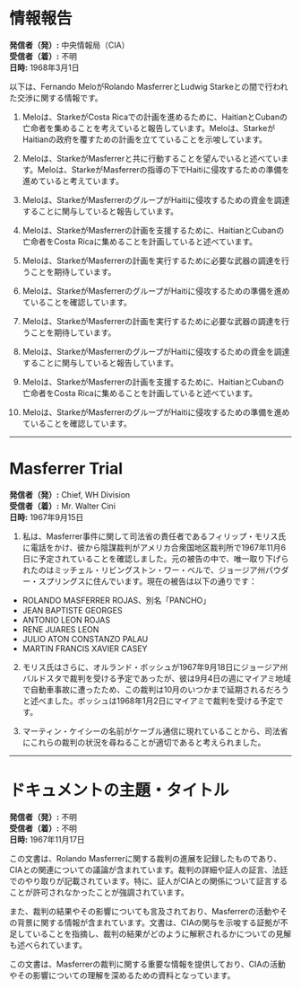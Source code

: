 # 情報報告

**発信者（発）:** 中央情報局（CIA）  
**受信者（着）:** 不明  
**日時:** 1968年3月1日  

以下は、Fernando MeloがRolando MasferrerとLudwig Starkeとの間で行われた交渉に関する情報です。

1. Meloは、StarkeがCosta Ricaでの計画を進めるために、HaitianとCubanの亡命者を集めることを考えていると報告しています。Meloは、StarkeがHaitianの政府を覆すための計画を立てていることを示唆しています。

2. Meloは、StarkeがMasferrerと共に行動することを望んでいると述べています。Meloは、StarkeがMasferrerの指導の下でHaitiに侵攻するための準備を進めていると考えています。

3. Meloは、StarkeがMasferrerのグループがHaitiに侵攻するための資金を調達することに関与していると報告しています。

4. Meloは、StarkeがMasferrerの計画を支援するために、HaitianとCubanの亡命者をCosta Ricaに集めることを計画していると述べています。

5. Meloは、StarkeがMasferrerの計画を実行するために必要な武器の調達を行うことを期待しています。

6. Meloは、StarkeがMasferrerのグループがHaitiに侵攻するための準備を進めていることを確認しています。

7. Meloは、StarkeがMasferrerの計画を実行するために必要な武器の調達を行うことを期待しています。

8. Meloは、StarkeがMasferrerのグループがHaitiに侵攻するための資金を調達することに関与していると報告しています。

9. Meloは、StarkeがMasferrerの計画を支援するために、HaitianとCubanの亡命者をCosta Ricaに集めることを計画していると述べています。

10. Meloは、StarkeがMasferrerのグループがHaitiに侵攻するための準備を進めていることを確認しています。

---

# Masferrer Trial

**発信者（発）:** Chief, WH Division  
**受信者（着）:** Mr. Walter Cini  
**日時:** 1967年9月15日  

1. 私は、Masferrer事件に関して司法省の責任者であるフィリップ・モリス氏に電話をかけ、彼から陰謀裁判がアメリカ合衆国地区裁判所で1967年11月6日に予定されていることを確認しました。元の被告の中で、唯一取り下げられたのはミッチェル・リビングストン・ワー・ベルで、ジョージア州パウダー・スプリングスに住んでいます。現在の被告は以下の通りです：

- ROLANDO MASFERRER ROJAS、別名「PANCHO」
- JEAN BAPTISTE GEORGES
- ANTONIO LEON ROJAS
- RENE JUARES LEON
- JULIO ATON CONSTANZO PALAU
- MARTIN FRANCIS XAVIER CASEY

2. モリス氏はさらに、オルランド・ボッシュが1967年9月18日にジョージア州バルドスタで裁判を受ける予定であったが、彼は9月4日の週にマイアミ地域で自動車事故に遭ったため、この裁判は10月のいつかまで延期されるだろうと述べました。ボッシュは1968年1月2日にマイアミで裁判を受ける予定です。

3. マーティン・ケイシーの名前がケーブル通信に現れていることから、司法省にこれらの裁判の状況を尋ねることが適切であると考えられました。

---

# ドキュメントの主題・タイトル

**発信者（発）:** 不明  
**受信者（着）:** 不明  
**日時:** 1967年11月17日  

この文書は、Rolando Masferrerに関する裁判の進展を記録したものであり、CIAとの関連についての議論が含まれています。裁判の詳細や証人の証言、法廷でのやり取りが記載されています。特に、証人がCIAとの関係について証言することが許可されなかったことが強調されています。

また、裁判の結果やその影響についても言及されており、Masferrerの活動やその背景に関する情報が含まれています。文書は、CIAの関与を示唆する証拠が不足していることを指摘し、裁判の結果がどのように解釈されるかについての見解も述べられています。

この文書は、Masferrerの裁判に関する重要な情報を提供しており、CIAの活動やその影響についての理解を深めるための資料となっています。